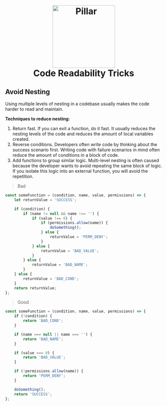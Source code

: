 <h1 align="center">
  <a title="Building financial tools for Canada's entrepreneurs" href="https://pillar.financial">
    <img alt="Pillar" width="200px" src="https://avatars.githubusercontent.com/u/86977965?s=200&v=4" />
    <br/>
  </a>
  Code Readability Tricks
</h1>

## Avoid Nesting

Using multiple levels of nesting in a codebase usually makes the code harder to read and maintain.

**Techniques to reduce nesting:**

1. Return fast. If you can exit a function, do it fast. It usually reduces the nesting levels of the code and reduces the amount of local variables created.
2. Reverse conditions. Developers often write code by thinking about the success scenario first. Writing code with failure scenarios in mind often reduce the amount of conditions in a block of code.
3. Add functions to group similar logic. Multi-level nesting is often caused because the developer wants to avoid repeating the same block of logic. If you isolate this logic into an external function, you will avoid the repetition.


> Bad

```javascript
const someFunction = (condition, name, value, permissions) => {
    let returnValue = 'SUCCESS';

    if (condition) {
        if (name != null && name !== '') {
            if (value !== 0) {
                if (permissions.allow(name)) {
                    doSomething();
                } else {
                    returnValue = 'PERM_DENY';
                }
            } else {
                returnValue = 'BAD_VALUE';
            }
        } else {
            returnValue = 'BAD_NAME';
        }
    } else {
        returnValue = 'BAD_COND';
    }
    return returnValue;
};
```

> Good

```javascript
const someFunction = (condition, name, value, permissions) => {
    if (!condition) {
        return 'BAD_COND';
    }

    if (name === null || name === '') {
        return 'BAD_NAME';
    }

    if (value === 0) {
        return 'BAD_VALUE';
    }

    if (!permissions.allow(name)) {
        return 'PERM_DENY';
    }

    doSomething();
    return 'SUCCESS';
};
```
